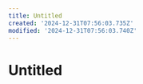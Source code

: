 ```yaml
---
title: Untitled
created: '2024-12-31T07:56:03.735Z'
modified: '2024-12-31T07:56:03.740Z'
---
```


# Untitled
